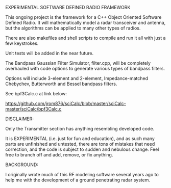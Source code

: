 EXPERIMENTAL SOFTWARE DEFINED RADIO FRAMEWORK

This ongoing project is the framework for a C++ Object Oriented Software Defined Radio. It will mathematically model a radar transceiver and antenna, but the algorithms can be applied to many other types of radios.

There are also makefiles and shell scripts to compile and run it all with just a few keystrokes.

Unit tests will be added in the near future.

The Bandpass Gaussian Filter Simulator, filter.cpp, will be completely overhauled with code options to generate various types of bandpass filters. 

Options will include 3-element and 2-element, Impedance-matched Chebychev, Butterworth and Bessel bandpass filters. 

See bpf3Calc.c at link below:

https://github.com/jrom876/sciCalc/blob/master/sciCalc-master/sciCalc/bpf3Calc.c


DISCLAIMER:

Only the Transmitter section has anything resembling developed code. 

It is EXPERIMENTAL (i.e. just for fun and education), and as such many parts are unfinished and untested, there are tons of mistakes that need correction, and the code is subject to sudden and nebulous change. Feel free to branch off and add, remove, or fix anything.


BACKGROUND:

I originally wrote much of this RF modeling software several years ago to help me with the development of a ground penetrating radar system. 


